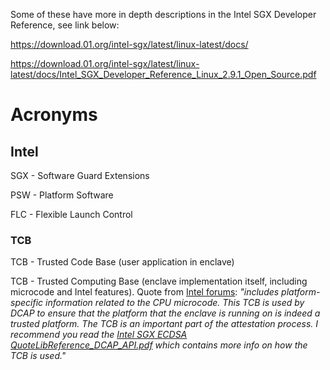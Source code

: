 Some of these have more in depth descriptions in the Intel SGX Developer Reference, see link below:

<https://download.01.org/intel-sgx/latest/linux-latest/docs/>

<https://download.01.org/intel-sgx/latest/linux-latest/docs/Intel_SGX_Developer_Reference_Linux_2.9.1_Open_Source.pdf>

# Acronyms

## Intel

SGX - Software Guard Extensions

PSW - Platform Software

FLC - Flexible Launch Control

### TCB

TCB - Trusted Code Base (user application in enclave)

TCB - Trusted Computing Base (enclave implementation itself, including microcode and Intel features).
Quote from [Intel forums](https://software.intel.com/en-us/forums/intel-software-guard-extensions-intel-sgx/topic/852325):
_"includes platform-specific information related to the CPU microcode. This TCB is used by DCAP to ensure that the platform that the enclave is running on is indeed a trusted platform. The TCB is an important part of the attestation process. I recommend you read the [Intel SGX ECDSA QuoteLibReference_DCAP_API.pdf](https://download.01.org/intel-sgx/sgx-dcap/1.6/linux/docs/Intel_SGX_ECDSA_QuoteLibReference_DCAP_API.pdf) which contains more info on how the TCB is used."_


